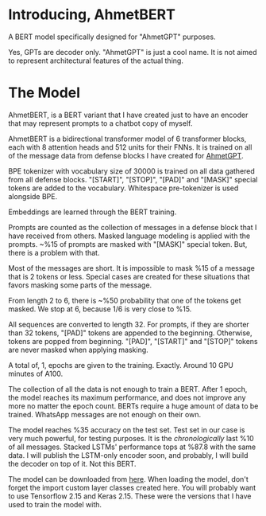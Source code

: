 # Introducing, AhmetBERT

A BERT model specifically designed for "AhmetGPT" purposes.

Yes, GPTs are decoder only. "AhmetGPT" is just a cool name.
It is not aimed to represent architectural features of the
actual thing.

# The Model

AhmetBERT, is a BERT variant that I have created just to have
an encoder that may represent prompts to a chatbot copy of myself.

AhmetBERT is a bidirectional transformer model of 6 transformer blocks,
each with 8 attention heads and 512 units for their FNNs. It is trained 
on all of the message data from defense blocks I have created for [AhmetGPT](https://github.com/ahmeterdem1/ahmetgpt).

BPE tokenizer with vocabulary size of 30000 is trained on all data gathered
from all defense blocks. "[START]", "[STOP]", "[PAD]" and "[MASK]" special
tokens are added to the vocabulary. Whitespace pre-tokenizer is used alongside
BPE.

Embeddings are learned through the BERT training.

Prompts are counted as the collection of messages in a defense block that
I have received from others. Masked language modeling is applied with the
prompts. ~%15 of prompts are masked with "[MASK]" special token. But, there 
is a problem with that.

Most of the messages are short. It is impossible to mask %15 of a message
that is 2 tokens or less. Special cases are created for these situations
that favors masking some parts of the message. 

From length 2 to 6, there is ~%50 probability that one of the tokens get masked.
We stop at 6, because 1/6 is very close to %15.

All sequences are converted to length 32. For prompts, if they are shorter than 32
tokens, "[PAD]" tokens are appended to the beginning. Otherwise, tokens are popped
from beginning. "[PAD]", "[START]" and "[STOP]" tokens are never masked when applying 
masking.

A total of, 1, epochs are given to the training. Exactly. Around 10 GPU minutes of A100.

The collection of all the data is not enough to train a BERT. After 1 epoch, the
model reaches its maximum performance, and does not improve any more no matter
the epoch count. BERTs require a huge amount of data to be trained. WhatsApp
messages are not enough on their own. 

The model reaches %35 accuracy on the test set. Test set in our case is very
much powerful, for testing purposes. It is the *chronologically* last %10 of
all messages. Stacked LSTMs' performance tops at %87.8 with the same data.
I will publish the LSTM-only encoder soon, and probably, I will build the
decoder on top of it. Not this BERT. 

The model can be downloaded from [here](https://drive.google.com/file/d/1--wx6RgENX2OLjwdKjW7hOjbBzUvms0I/view?usp=sharing).
When loading the model, don't forget the import custom layer classes created here.
You will probably want to use Tensorflow 2.15 and Keras 2.15. These were the
versions that I have used to train the model with.



